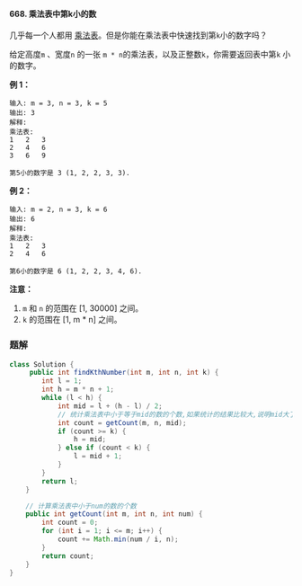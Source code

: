 #### 668. 乘法表中第k小的数

几乎每一个人都用 [乘法表](https://baike.baidu.com/item/乘法表)。但是你能在乘法表中快速找到第`k`小的数字吗？

给定高度`m` 、宽度`n` 的一张 `m * n`的乘法表，以及正整数`k`，你需要返回表中第`k` 小的数字。

**例 1：**

```shell
输入: m = 3, n = 3, k = 5
输出: 3
解释: 
乘法表:
1	2	3
2	4	6
3	6	9

第5小的数字是 3 (1, 2, 2, 3, 3).
```

**例 2：**

```shell
输入: m = 2, n = 3, k = 6
输出: 6
解释: 
乘法表:
1	2	3
2	4	6

第6小的数字是 6 (1, 2, 2, 3, 4, 6).
```

**注意：**

1. `m` 和 `n` 的范围在 [1, 30000] 之间。
2. `k` 的范围在 [1, m * n] 之间。

### 题解

```java
class Solution {
     public int findKthNumber(int m, int n, int k) {
        int l = 1;
        int h = m * n + 1;
        while (l < h) {
            int mid = l + (h - l) / 2;
            // 统计乘法表中小于等于mid的数的个数,如果统计的结果比较大,说明mid大了,如果统计的结果比较小,说明mid小了
            int count = getCount(m, n, mid);
            if (count >= k) {
                h = mid;
            } else if (count < k) {
                l = mid + 1;
            }
        }
        return l;
    }

    // 计算乘法表中小于num的数的个数
    public int getCount(int m, int n, int num) {
        int count = 0;
        for (int i = 1; i <= m; i++) {
            count += Math.min(num / i, n);
        }
        return count;
    }
}
```

